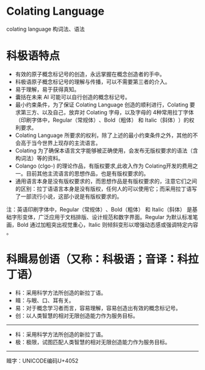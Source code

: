 # Colating Language
colating language 构词法、语法

# 科极语特点
- 有效的原子概念标记号的创造，永远掌握在概念创造者的手中。
- 科极语原子概念标记号的理解与传播，可以不需要第三者的介入。
- 易于理解，易于获得真知。
- 囊括在未来 AI 可能可以自行创造的概念标记号。
- 最小约束条件，为了保证 Colating Language 创造的顺利进行，Colating 要求第三方、以及自己，放弃对 Colating 字母，以及字母的 4种常用拉丁字体（印刷字体中，‌Regular（常规体）‌、‌Bold（粗体）‌ 和 ‌Italic（斜体）‌）的权利要求。 
- Colating Language 所要求的权利，除了上述的最小约束条件之外，其他的不会高于当今世界上现存的主流语言。
- Colating 为了确保本语言文字能够被正确使用，会发布无版权要求的语法（含构词法）等的资料。
- Colango (clgo-) 的理论作品，有版权要求,此收入作为 Colating开发的费用之一。目前其他主流语言的思想作品，也是有版权要求的。
- 通用语言本身是没有版权要求的，而思想作品是有版权要求的，注意它们之间的区别：拉丁语语言本身是没有版权，任何人的可以使用它；而采用拉丁语写了一部流行小说，这部小说是有版权要求的。

注：英语印刷字体中，‌Regular（常规体）‌、‌Bold（粗体）‌ 和 ‌Italic（斜体）‌ 是基础字形变体，广泛应用于文档排版、设计规范和数字界面。Regular 为默认标准笔画，Bold 通过加粗突出视觉重心，Italic 则倾斜变形以增强动态感或强调特定内容 ‌。
  
# 科䁒易创语（又称：科极语；音译：科拉丁语）
- 科：采用科学方法所创造的新拉丁语。
- 䁒：与眼、口、耳有关。
- 易：对于概念学习者而言，容易理解，容易创造出有效的概念标记号。
- 创：以人类智慧的相对无限创造能力作为服务目标。
---
- 科：采用科学方法所创造的新拉丁语。
- 极：极限，试图匹配人类智慧的相对无限创造能力作为服务目标。

---
䁒字：UNICODE编码U+4052
